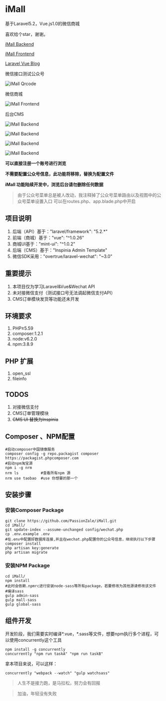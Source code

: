 # iMall
基于Laravel5.2，Vue.js1.0的微信商城

喜欢给个star，谢谢。

[iMall Backend](http://imall.lovchun.com "iMall 后台管理首页")

[iMall Frontend](http://imall.lovchun.com/mall "iMall 微信商城首页")

[Laravel Vue Blog](https://github.com/PassionZale/LVBlog "基于Laravel Vue的个人博客")

微信接口测试公众号

![iMall Qrcode](http://wx2.sinaimg.cn/orj360/006OyqbNgy1ffv3slj5n0j30by0by3ys.jpg "iMall Qrcode")

微信商城

![iMall Frontend](http://wx2.sinaimg.cn/mw1024/006OyqbNgy1ffv3wrqw1rg30ad0ije81.gif "iMall Frontend")

后台CMS

![iMall Backend](http://wx1.sinaimg.cn/mw1024/006OyqbNgy1ffv40gllbgj31h50qndgt.jpg "iMall Backend Login")

![iMall Backend](http://wx2.sinaimg.cn/mw1024/006OyqbNgy1ffv40gne8uj31h60qkmxl.jpg "iMall Backend Regist")

![iMall Backend](http://wx4.sinaimg.cn/mw1024/006OyqbNgy1ffv40h4xlkj31h90qodj5.jpg "iMall Backend Dashboard")

![iMall Backend](http://wx2.sinaimg.cn/mw1024/006OyqbNgy1ffv40hcs3bj31h70qlq5c.jpg "iMall Backend Dashboard")

**可以直接注册一个账号进行浏览**

**不需要配置公众号信息，此功能将移除，替换为配置文件**

**iMall 功能陆续开发中，浏览后台请勿删除任何数据**

>由于公众号菜单总是被人改动，我注释掉了公众号菜单路由以及视图中的公众号菜单设置入口
>可以在routes.php、app.blade.php中开启

## 项目说明
1. 后端（API）基于："laravel/framework": "5.2.*"
2. 前端（商城）基于："vue": "^1.0.26"
3. 商城UI基于："mint-ui": "^1.0.2"
4. 后端（CMS）基于："Inspinia Admin Template"
5. 微信SDK采用："overtrue/laravel-wechat": "~3.0"

## 重要提示
1. 本项目仅为学习Laravel&Vue&Wechat API
2. 未对接微信支付（测试接口号无法调起微信支付API）
3. CMS订单模块发货等功能还未开发

## 环境要求
1. PHP≥5.59
2. composer:1.2.1
3. node:v6.2.0
4. npm:3.8.9

## PHP 扩展
1. open_ssl
2. fileinfo

## TODOS
1. 对接微信支付
2. CMS订单管理模块
3. ~~CMS UI 替换为Inspinia~~

## Composer 、NPM配置
``` shell
#启动composer中国镜像服务
composer config -g repo.packagist composer https://packagist.phpcomposer.com
#启动npm淘宝源
npm i -g nrm
nrm ls          #查看所有npm 源
nrm use taobao  #use 你想要的那一个

```

## 安装步骤
### 安装Composer Package
``` shell
git clone https://github.com/PassionZale/iMall.git
cd iMall/
git update-index --assume-unchanged config/wechat.php
cp .env.example .env
#在.env中配置好数据库连接,并且在wechat.php配置你的公众号信息，继续执行以下步骤
composer install
php artisan key:generate
php artisan migrate
```

### 安装NPM Package
``` shell
cd iMall/
npm install
#此时会依赖.npmrc进行安装node-sass等所有package，若要修改为其他源请修改该文件
#编译sass
gulp admin-sass
gulp mall-sass
gulp global-sass
```

## 组件开发
开发阶段，我们需要实时编译*.vue，*.sass等文件，想要npm执行多个进程，可以使用concurrently这个工具
``` shell
npm install -g concurrently
concurrently "npm run taskA" "npm run taskB"
```
拿本项目来说，可以这样：
``` shell
concurrently "webpack --watch" "gulp watchsass"
```

>人生不是接力跑，是马拉松，努力会有回报

>加油，年轻没有失败
